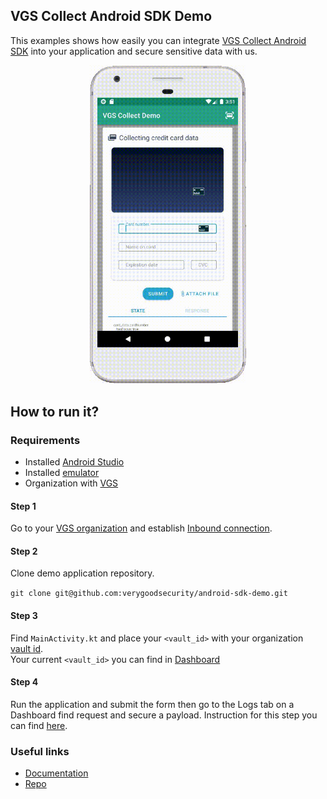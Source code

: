## VGS Collect Android SDK Demo

This examples shows how easily you can integrate <a href="https://github.com/verygoodsecurity/vgs-collect-android">VGS Collect Android SDK</a> 
into your application and secure sensitive data with us.

<p align="center">
    <img src="./android-sdk-demo.gif" width="250">
</p>

## How to run it?

### Requirements

- Installed <a href="https://developer.android.com/studio" target="_blank">Android Studio</a>
- Installed <a href="https://developer.android.com/studio/run/emulator" target="_blank">emulator</a>
- Organization with <a href="https://www.verygoodsecurity.com/">VGS</a>


#### Step 1

Go to your <a href="https://dashboard.verygoodsecurity.com/" target="_blank">VGS organization</a> and establish <a href="https://www.verygoodsecurity.com/docs/getting-started/quick-integration#securing-inbound-connection" target="_blank">Inbound connection</a>. 

#### Step 2

Clone demo application repository.

``git clone git@github.com:verygoodsecurity/android-sdk-demo.git``

#### Step 3

Find ``MainActivity.kt`` and place your ``<vault_id>`` with your organization
<a href="https://www.verygoodsecurity.com/docs/terminology/nomenclature#vault" target="_blank">vault id</a>.  
Your current ``<vault_id>`` you can find in <a href='https://dashboard.verygoodsecurity.com/' target="_blank">Dashboard</a>

#### Step 4 

Run the application and submit the form then 
go to the Logs tab on a Dashboard find request and secure a payload. 
Instruction for this step you can find <a href="https://www.verygoodsecurity.com/docs/getting-started/quick-integration#securing-inbound-connection" target="_blank">here</a>.

### Useful links

- <a href="https://www.verygoodsecurity.com/docs/vgs-collect/android-sdk/overview" target="_blank">Documentation</a> 
- <a href="https://github.com/verygoodsecurity/vgs-collect-android" target="_blank">Repo</a> 

